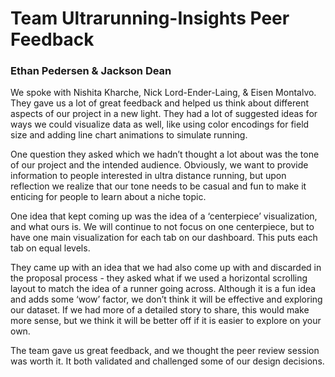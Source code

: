 # Team Ultrarunning-Insights Peer Feedback
### Ethan Pedersen & Jackson Dean

We spoke with Nishita Kharche, Nick Lord-Ender-Laing, & Eisen Montalvo. They gave us a lot of great feedback and helped us think about different aspects of our project in a new light.
They had a lot of suggested ideas for ways we could visualize data as well, like using color encodings for field size and adding line chart animations to simulate running. 

One question they asked which we hadn’t thought a lot about was the tone of our project and the intended audience. Obviously, we want to provide information to people interested in ultra distance running, but upon reflection we realize that our tone needs to be casual and fun to make it enticing for people to learn about a niche topic. 

One idea that kept coming up was the idea of a ‘centerpiece’ visualization, and what ours is. We will continue to not focus on one centerpiece, but to have one main visualization for each tab on our dashboard. This puts each tab on equal levels. 

They came up with an idea that we had also come up with and discarded in the proposal process - they asked what if we used a horizontal scrolling layout to match the idea of a runner going across. Although it is a fun idea and adds some ‘wow’ factor, we don’t think it will be effective and exploring our dataset. If we had more of a detailed story to share, this would make more sense, but we think it will be better off if it is easier to explore on your own. 

The team gave us great feedback, and we thought the peer review session was worth it. It both validated and challenged some of our design decisions. 
